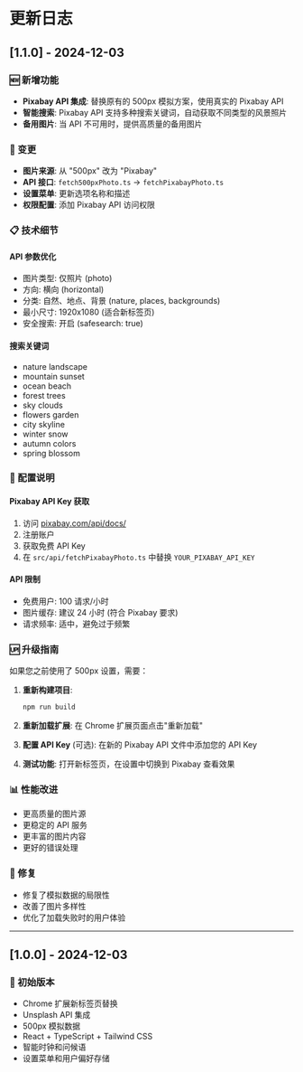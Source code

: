 # 更新日志

## [1.1.0] - 2024-12-03

### 🆕 新增功能
- **Pixabay API 集成**: 替换原有的 500px 模拟方案，使用真实的 Pixabay API
- **智能搜索**: Pixabay API 支持多种搜索关键词，自动获取不同类型的风景照片
- **备用图片**: 当 API 不可用时，提供高质量的备用图片

### 🔄 变更
- **图片来源**: 从 "500px" 改为 "Pixabay"
- **API 接口**: `fetch500pxPhoto.ts` → `fetchPixabayPhoto.ts`
- **设置菜单**: 更新选项名称和描述
- **权限配置**: 添加 Pixabay API 访问权限

### 📋 技术细节

#### API 参数优化
- 图片类型: 仅照片 (photo)
- 方向: 横向 (horizontal) 
- 分类: 自然、地点、背景 (nature, places, backgrounds)
- 最小尺寸: 1920x1080 (适合新标签页)
- 安全搜索: 开启 (safesearch: true)

#### 搜索关键词
- nature landscape
- mountain sunset  
- ocean beach
- forest trees
- sky clouds
- flowers garden
- city skyline
- winter snow
- autumn colors
- spring blossom

### 🔧 配置说明

#### Pixabay API Key 获取
1. 访问 [pixabay.com/api/docs/](https://pixabay.com/api/docs/)
2. 注册账户
3. 获取免费 API Key
4. 在 `src/api/fetchPixabayPhoto.ts` 中替换 `YOUR_PIXABAY_API_KEY`

#### API 限制
- 免费用户: 100 请求/小时
- 图片缓存: 建议 24 小时 (符合 Pixabay 要求)
- 请求频率: 适中，避免过于频繁

### 🆙 升级指南

如果您之前使用了 500px 设置，需要：

1. **重新构建项目**:
   ```bash
   npm run build
   ```

2. **重新加载扩展**: 在 Chrome 扩展页面点击"重新加载"

3. **配置 API Key** (可选): 在新的 Pixabay API 文件中添加您的 API Key

4. **测试功能**: 打开新标签页，在设置中切换到 Pixabay 查看效果

### 📊 性能改进
- 更高质量的图片源
- 更稳定的 API 服务
- 更丰富的图片内容
- 更好的错误处理

### 🐛 修复
- 修复了模拟数据的局限性
- 改善了图片多样性
- 优化了加载失败时的用户体验

---

## [1.0.0] - 2024-12-03

### 🎉 初始版本
- Chrome 扩展新标签页替换
- Unsplash API 集成
- 500px 模拟数据
- React + TypeScript + Tailwind CSS
- 智能时钟和问候语
- 设置菜单和用户偏好存储 